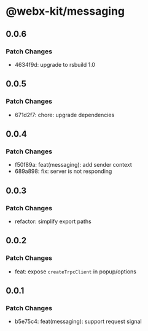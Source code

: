 # @webx-kit/messaging

## 0.0.6

### Patch Changes

- 4634f9d: upgrade to rsbuild 1.0

## 0.0.5

### Patch Changes

- 671d2f7: chore: upgrade dependencies

## 0.0.4

### Patch Changes

- f50f89a: feat(messaging): add sender context
- 689a898: fix: server is not responding

## 0.0.3

### Patch Changes

- refactor: simplify export paths

## 0.0.2

### Patch Changes

- feat: expose `createTrpcClient` in popup/options

## 0.0.1

### Patch Changes

- b5e75c4: feat(messaging): support request signal
